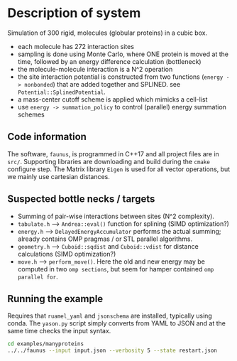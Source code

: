 # Description of system

Simulation of 300 rigid, molecules (globular proteins) in a cubic box.

- each molecule has 272 interaction sites
- sampling is done using Monte Carlo, where ONE protein is moved at the time, followed by an energy difference calculation (bottleneck)
- the molecule-molecule interaction is a N^2 operation
- the site interaction potential is constructed from two functions (`energy -> nonbonded`) that are added together and SPLINED.
  see `Potential::SplinedPotential`.
- a mass-center cutoff scheme is applied which mimicks a cell-list
- use `energy -> summation_policy` to control (parallel) energy summation schemes

## Code information

The software, `faunus`, is programmed in C++17 and all project files are in `src/`. Supporting libraries
are downloading and build during the `cmake` configure step. 
The Matrix library `Eigen` is used for all vector operations, but we mainly use cartesian distances.

## Suspected bottle necks / targets

- Summing of pair-wise interactions between sites (N^2 complexity).
- `tabulate.h` --> `Andrea::eval()` function for splining (SIMD optimization?)
- `energy.h` --> `DelayedEnergyAccumulator` performs the actual summing; already contains OMP pragmas / or STL parallel algorithms.
- `geometry.h` --> `Cuboid::sqdist` and `Cuboid::vdist` for distance calculations (SIMD optimization?)
- `move.h` --> `perform_move()`. Here the old and new energy may be computed in two `omp sections`, but seem for hamper contained
  `omp parallel for`.

## Running the example

Requires that `ruamel_yaml` and `jsonschema` are installed, typically using conda.
The `yason.py` script simply converts from YAML to JSON and at the same time checks the input syntax.

~~~ bash
cd examples/manyproteins
../../faunus --input input.json --verbosity 5 --state restart.json 
~~~
